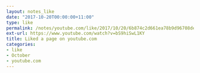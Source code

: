 ```yaml
---
layout: notes_like
date: "2017-10-20T00:00:00+11:00"
type: like
permalink: /notes/youtube.com/like/2017/10/20/6b874c2d661ea78b9d96708deebd016468333457.html
ext-url: https://www.youtube.com/watch?v=bS9hiSwL1KY
title: Liked a page on youtube.com
categories:
- like
- October
- youtube.com
---
```

